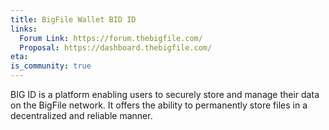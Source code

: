 ```yaml
---
title: BigFile Wallet BID ID
links:
  Forum Link: https://forum.thebigfile.com/
  Proposal: https://dashboard.thebigfile.com/
eta:
is_community: true
---
```


BIG ID is a platform enabling users to securely store and manage their data on the BigFile network. It offers the ability to permanently store files in a decentralized and reliable manner.
